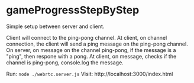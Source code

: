 # gameProgressStepByStep

Simple setup between server and client.

Client will connect to the ping-pong channel.
At client, on channel connection, the client will send a ping message on the ping-pong channel.
On server, on message on the channel ping-pong, if the message is a "ping", then respone with a pong.
At client, on message, checks if the channel is ping-pong, console.log the message.

Run: `node ./webrtc.server.js`
Visit: http://localhost:3000/index.html